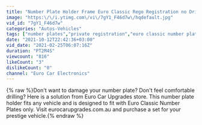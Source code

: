 ```yaml
---
title: "Number Plate Holder Frame Euro Classic Rego Registration no Drilling Click in Euro Car Electronics"
image: "https:\/\/i.ytimg.com\/vi\/7gY1_F46d7w\/hqdefault.jpg"
vid_id: "7gY1_F46d7w"
categories: "Autos-Vehicles"
tags: ["number plates","private registration","euro classic number plates"]
date: "2021-10-12T22:42:36+03:00"
vid_date: "2021-02-25T06:07:16Z"
duration: "PT2M4S"
viewcount: "816"
likeCount: "3"
dislikeCount: "0"
channel: "Euro Car Electronics"
---
```

{% raw %}Don't want to damage your number plate? Don't feel comfortable drilling? Here is a solution from Euro Car Upgrades store. This number plate holder fits any vehicle and is designed to fit with Euro Classic Number Plates only. Visit eurocarupgrades.com.au and purchase a set for your prestige vehicle.{% endraw %}
